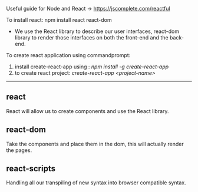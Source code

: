 Useful guide for Node and React -> https://jscomplete.com/reactful

To install react: npm install react react-dom
- We use the React library to describe our user interfaces, react-dom library to render those interfaces on both the front-end and the back-end.

To create react application using commandprompt: 
1. install create-react-app using : _npm install -g create-react-app_
2. to create react project: _create-react-app \<project-name\>_
---
<h2>react</h2> React will allow us to create components and use the React library.
<h2>react-dom</h2> Take the components and place them in the dom, this will actually render the pages.
<h2>react-scripts</h2> Handling all our transpiling of new syntax into browser compatible syntax.